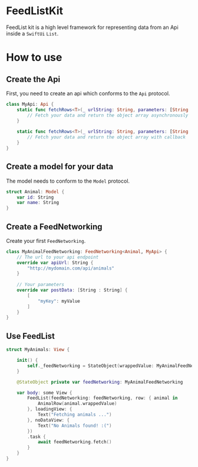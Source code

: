 # FeedListKit
FeedList kit is a high level framework for representing data from an Api inside a ``SwiftUi`` ``List``.

# How to use

## Create the Api
First, you need to create an api which conforms to the ``Api`` protocol.
```swift
class MyApi: Api {
    static func fetchRows<T>(_ urlString: String, parameters: [String : String]?, type: T.Type) async -> [T]? where T : Model {
        // Fetch your data and return the object array asynchronously
    }
    
    static func fetchRows<T>(_ urlString: String, parameters: [String : String]?, type: T.Type, callback: @escaping ([T]?) -> ()) where T : Model {
        // Fetch your data and return the object array with callback
    }
}
```

## Create a model for your data
The model needs to conform to the ``Model`` protocol.
```swift
struct Animal: Model {
    var id: String
    var name: String
}
```


## Create a FeedNetworking
Create your first ``FeedNetworking``.
```swift
class MyAnimalFeedNetworking: FeedNetworking<Animal, MyApi> {
    // The url to your api endpoint
    override var apiUrl: String {
        "http://mydomain.com/api/animals"
    }
    
    // Your parameters
    override var postData: [String : String] {
        [
            "myKey": myValue
        ]
    }
}
```

## Use FeedList
```swift
struct MyAnimals: View {

    init() {
        self._feedNetworking = StateObject(wrappedValue: MyAnimalFeedNetworking())
    }

    @StateObject private var feedNetworking: MyAnimalFeedNetworking

    var body: some View {
        FeedList(feedNetworking: feedNetworking, row: { animal in
            AnimalRow(animal.wrappedValue)
        }, loadingView: {
            Text("Fetching animals ...")
        }, noDataView: {
            Text("No Animals found! :(")
        })
        .task {
            await feedNetworking.fetch()
        }
    }
}
```